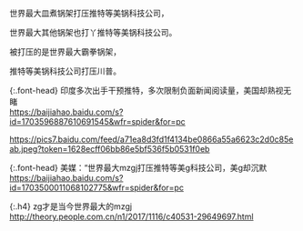 ```note
```

世界最大皿煮锅架打压推特等美锅科技公司，

世界最大其他锅架也打丫推特等美锅科技公司。

被打压的是世界最大霸拳锅架，

推特等美锅科技公司打压川普。

{:.font-head}
印度多次出手干预推特，多次限制负面新闻阅读量，美国却熟视无睹
<br>[
https://baijiahao.baidu.com/s?id=1703596887610691545&wfr=spider&for=pc
](
https://baijiahao.baidu.com/s?id=1703596887610691545&wfr=spider&for=pc
)

https://pics7.baidu.com/feed/a71ea8d3fd1f4134be0866a55a6623c2d0c85eab.jpeg?token=1628ecff06bb86e5bf536f5b0531f0eb

{:.font-head}
美媒：“世界最大mzgj打压推特等美g科技公司，美g却沉默
<br>[
https://baijiahao.baidu.com/s?id=1703500011068102775&wfr=spider&for=pc
](
https://baijiahao.baidu.com/s?id=1703500011068102775&wfr=spider&for=pc
)

{:.h4}
zg才是当今世界最大的mzgj
<br>[
http://theory.people.com.cn/n1/2017/1116/c40531-29649697.html
](
http://theory.people.com.cn/n1/2017/1116/c40531-29649697.html
)
